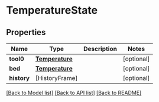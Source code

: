 # TemperatureState

## Properties
Name | Type | Description | Notes
------------ | ------------- | ------------- | -------------
**tool0** | [**Temperature**](Temperature.md) |  | [optional] 
**bed** | [**Temperature**](Temperature.md) |  | [optional] 
**history** | [HistoryFrame] |  | [optional] 

[[Back to Model list]](../README.md#documentation-for-models) [[Back to API list]](../README.md#documentation-for-api-endpoints) [[Back to README]](../README.md)


